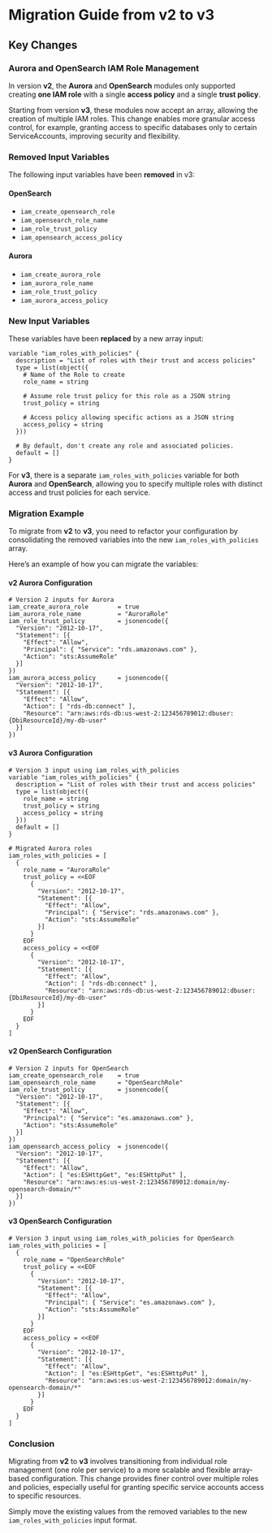 # Migration Guide from v2 to v3

## Key Changes

### Aurora and OpenSearch IAM Role Management

In version **v2**, the **Aurora** and **OpenSearch** modules only supported creating **one IAM role** with a single **access policy** and a single **trust policy**.

Starting from version **v3**, these modules now accept an array, allowing the creation of multiple IAM roles. This change enables more granular access control, for example, granting access to specific databases only to certain ServiceAccounts, improving security and flexibility.

### Removed Input Variables

The following input variables have been **removed** in v3:

#### OpenSearch
- `iam_create_opensearch_role`
- `iam_opensearch_role_name`
- `iam_role_trust_policy`
- `iam_opensearch_access_policy`

#### Aurora
- `iam_create_aurora_role`
- `iam_aurora_role_name`
- `iam_role_trust_policy`
- `iam_aurora_access_policy`

### New Input Variables

These variables have been **replaced** by a new array input:

```hcl
variable "iam_roles_with_policies" {
  description = "List of roles with their trust and access policies"
  type = list(object({
    # Name of the Role to create
    role_name = string

    # Assume role trust policy for this role as a JSON string
    trust_policy = string

    # Access policy allowing specific actions as a JSON string
    access_policy = string
  }))

  # By default, don't create any role and associated policies.
  default = []
}
```

For **v3**, there is a separate `iam_roles_with_policies` variable for both **Aurora** and **OpenSearch**, allowing you to specify multiple roles with distinct access and trust policies for each service.

### Migration Example

To migrate from **v2** to **v3**, you need to refactor your configuration by consolidating the removed variables into the new `iam_roles_with_policies` array.

Here’s an example of how you can migrate the variables:

#### v2 Aurora Configuration

```hcl
# Version 2 inputs for Aurora
iam_create_aurora_role        = true
iam_aurora_role_name          = "AuroraRole"
iam_role_trust_policy         = jsonencode({
  "Version": "2012-10-17",
  "Statement": [{
    "Effect": "Allow",
    "Principal": { "Service": "rds.amazonaws.com" },
    "Action": "sts:AssumeRole"
  }]
})
iam_aurora_access_policy      = jsonencode({
  "Version": "2012-10-17",
  "Statement": [{
    "Effect": "Allow",
    "Action": [ "rds-db:connect" ],
    "Resource": "arn:aws:rds-db:us-west-2:123456789012:dbuser:{DbiResourceId}/my-db-user"
  }]
})
```

#### v3 Aurora Configuration

```hcl
# Version 3 input using iam_roles_with_policies
variable "iam_roles_with_policies" {
  description = "List of roles with their trust and access policies"
  type = list(object({
    role_name = string
    trust_policy = string
    access_policy = string
  }))
  default = []
}

# Migrated Aurora roles
iam_roles_with_policies = [
  {
    role_name = "AuroraRole"
    trust_policy = <<EOF
      {
        "Version": "2012-10-17",
        "Statement": [{
          "Effect": "Allow",
          "Principal": { "Service": "rds.amazonaws.com" },
          "Action": "sts:AssumeRole"
        }]
      }
    EOF
    access_policy = <<EOF
      {
        "Version": "2012-10-17",
        "Statement": [{
          "Effect": "Allow",
          "Action": [ "rds-db:connect" ],
          "Resource": "arn:aws:rds-db:us-west-2:123456789012:dbuser:{DbiResourceId}/my-db-user"
        }]
      }
    EOF
  }
]
```

#### v2 OpenSearch Configuration

```hcl
# Version 2 inputs for OpenSearch
iam_create_opensearch_role    = true
iam_opensearch_role_name      = "OpenSearchRole"
iam_role_trust_policy         = jsonencode({
  "Version": "2012-10-17",
  "Statement": [{
    "Effect": "Allow",
    "Principal": { "Service": "es.amazonaws.com" },
    "Action": "sts:AssumeRole"
  }]
})
iam_opensearch_access_policy  = jsonencode({
  "Version": "2012-10-17",
  "Statement": [{
    "Effect": "Allow",
    "Action": [ "es:ESHttpGet", "es:ESHttpPut" ],
    "Resource": "arn:aws:es:us-west-2:123456789012:domain/my-opensearch-domain/*"
  }]
})
```

#### v3 OpenSearch Configuration

```hcl
# Version 3 input using iam_roles_with_policies for OpenSearch
iam_roles_with_policies = [
  {
    role_name = "OpenSearchRole"
    trust_policy = <<EOF
      {
        "Version": "2012-10-17",
        "Statement": [{
          "Effect": "Allow",
          "Principal": { "Service": "es.amazonaws.com" },
          "Action": "sts:AssumeRole"
        }]
      }
    EOF
    access_policy = <<EOF
      {
        "Version": "2012-10-17",
        "Statement": [{
          "Effect": "Allow",
          "Action": [ "es:ESHttpGet", "es:ESHttpPut" ],
          "Resource": "arn:aws:es:us-west-2:123456789012:domain/my-opensearch-domain/*"
        }]
      }
    EOF
  }
]
```

### Conclusion

Migrating from **v2** to **v3** involves transitioning from individual role management (one role per service) to a more scalable and flexible array-based configuration. This change provides finer control over multiple roles and policies, especially useful for granting specific service accounts access to specific resources.

Simply move the existing values from the removed variables to the new `iam_roles_with_policies` input format.

